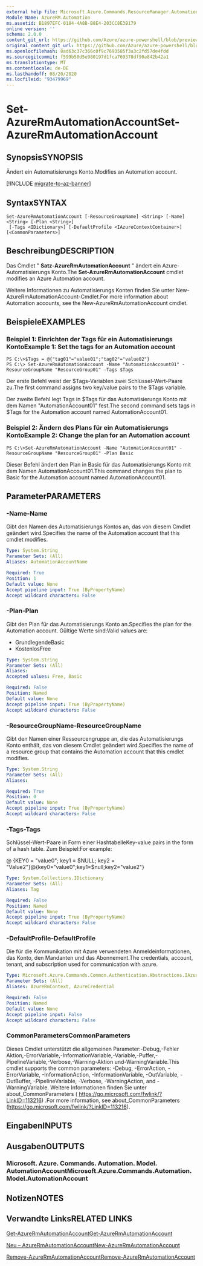 ```yaml
---
external help file: Microsoft.Azure.Commands.ResourceManager.Automation.dll-Help.xml
Module Name: AzureRM.Automation
ms.assetid: B1897EFC-0184-4A8B-B8E4-203CC8E3B179
online version: ''
schema: 2.0.0
content_git_url: https://github.com/Azure/azure-powershell/blob/preview/src/ResourceManager/Automation/Commands.Automation/help/Set-AzureRmAutomationAccount.md
original_content_git_url: https://github.com/Azure/azure-powershell/blob/preview/src/ResourceManager/Automation/Commands.Automation/help/Set-AzureRmAutomationAccount.md
ms.openlocfilehash: 8ad63c37c366c0f9c7693585f3a3c2fd57de4fdd
ms.sourcegitcommit: f599b50d5e980197d1fca769378df90a842b42a1
ms.translationtype: MT
ms.contentlocale: de-DE
ms.lasthandoff: 08/20/2020
ms.locfileid: "93479969"
---
```

# <span data-ttu-id="abc19-101">Set-AzureRmAutomationAccount</span><span class="sxs-lookup"><span data-stu-id="abc19-101">Set-AzureRmAutomationAccount</span></span>

## <span data-ttu-id="abc19-102">Synopsis</span><span class="sxs-lookup"><span data-stu-id="abc19-102">SYNOPSIS</span></span>
<span data-ttu-id="abc19-103">Ändert ein Automatisierungs Konto.</span><span class="sxs-lookup"><span data-stu-id="abc19-103">Modifies an Automation account.</span></span>

[!INCLUDE [migrate-to-az-banner](../../includes/migrate-to-az-banner.md)]

## <span data-ttu-id="abc19-104">Syntax</span><span class="sxs-lookup"><span data-stu-id="abc19-104">SYNTAX</span></span>

```
Set-AzureRmAutomationAccount [-ResourceGroupName] <String> [-Name] <String> [-Plan <String>]
 [-Tags <IDictionary>] [-DefaultProfile <IAzureContextContainer>] [<CommonParameters>]
```

## <span data-ttu-id="abc19-105">Beschreibung</span><span class="sxs-lookup"><span data-stu-id="abc19-105">DESCRIPTION</span></span>
<span data-ttu-id="abc19-106">Das Cmdlet " **Satz-AzureRmAutomationAccount** " ändert ein Azure-Automatisierungs Konto.</span><span class="sxs-lookup"><span data-stu-id="abc19-106">The **Set-AzureRmAutomationAccount** cmdlet modifies an Azure Automation account.</span></span>

<span data-ttu-id="abc19-107">Weitere Informationen zu Automatisierungs Konten finden Sie unter New-AzureRmAutomationAccount-Cmdlet.</span><span class="sxs-lookup"><span data-stu-id="abc19-107">For more information about Automation accounts, see the New-AzureRmAutomationAccount cmdlet.</span></span>

## <span data-ttu-id="abc19-108">Beispiele</span><span class="sxs-lookup"><span data-stu-id="abc19-108">EXAMPLES</span></span>

### <span data-ttu-id="abc19-109">Beispiel 1: Einrichten der Tags für ein Automatisierungs Konto</span><span class="sxs-lookup"><span data-stu-id="abc19-109">Example 1: Set the tags for an Automation account</span></span>
```
PS C:\>$Tags = @{"tag01"="value01";"tag02"="value02"}
PS C:\> Set-AzureRmAutomationAccount -Name "AutomationAccount01" -ResourceGroupName "ResourceGroup01" -Tags $Tags
```

<span data-ttu-id="abc19-110">Der erste Befehl weist der $Tags-Variablen zwei Schlüssel-Wert-Paare zu.</span><span class="sxs-lookup"><span data-stu-id="abc19-110">The first command assigns two key/value pairs to the $Tags variable.</span></span>

<span data-ttu-id="abc19-111">Der zweite Befehl legt Tags in $Tags für das Automatisierungs Konto mit dem Namen "AutomationAccount01" fest.</span><span class="sxs-lookup"><span data-stu-id="abc19-111">The second command sets tags in $Tags for the Automation account named AutomationAccount01.</span></span>

### <span data-ttu-id="abc19-112">Beispiel 2: Ändern des Plans für ein Automatisierungs Konto</span><span class="sxs-lookup"><span data-stu-id="abc19-112">Example 2: Change the plan for an Automation account</span></span>
```
PS C:\>Set-AzureRmAutomationAccount -Name "AutomationAccount01" -ResourceGroupName "ResourceGroup01" -Plan Basic
```

<span data-ttu-id="abc19-113">Dieser Befehl ändert den Plan in Basic für das Automatisierungs Konto mit dem Namen AutomationAccount01.</span><span class="sxs-lookup"><span data-stu-id="abc19-113">This command changes the plan to Basic for the Automation account named AutomationAccount01.</span></span>

## <span data-ttu-id="abc19-114">Parameter</span><span class="sxs-lookup"><span data-stu-id="abc19-114">PARAMETERS</span></span>

### <span data-ttu-id="abc19-115">-Name</span><span class="sxs-lookup"><span data-stu-id="abc19-115">-Name</span></span>
<span data-ttu-id="abc19-116">Gibt den Namen des Automatisierungs Kontos an, das von diesem Cmdlet geändert wird.</span><span class="sxs-lookup"><span data-stu-id="abc19-116">Specifies the name of the Automation account that this cmdlet modifies.</span></span>

```yaml
Type: System.String
Parameter Sets: (All)
Aliases: AutomationAccountName

Required: True
Position: 1
Default value: None
Accept pipeline input: True (ByPropertyName)
Accept wildcard characters: False
```

### <span data-ttu-id="abc19-117">-Plan</span><span class="sxs-lookup"><span data-stu-id="abc19-117">-Plan</span></span>
<span data-ttu-id="abc19-118">Gibt den Plan für das Automatisierungs Konto an.</span><span class="sxs-lookup"><span data-stu-id="abc19-118">Specifies the plan for the Automation account.</span></span>
<span data-ttu-id="abc19-119">Gültige Werte sind:</span><span class="sxs-lookup"><span data-stu-id="abc19-119">Valid values are:</span></span>

- <span data-ttu-id="abc19-120">Grundlegende</span><span class="sxs-lookup"><span data-stu-id="abc19-120">Basic</span></span>
- <span data-ttu-id="abc19-121">Kostenlos</span><span class="sxs-lookup"><span data-stu-id="abc19-121">Free</span></span>

```yaml
Type: System.String
Parameter Sets: (All)
Aliases: 
Accepted values: Free, Basic

Required: False
Position: Named
Default value: None
Accept pipeline input: True (ByPropertyName)
Accept wildcard characters: False
```

### <span data-ttu-id="abc19-122">-ResourceGroupName</span><span class="sxs-lookup"><span data-stu-id="abc19-122">-ResourceGroupName</span></span>
<span data-ttu-id="abc19-123">Gibt den Namen einer Ressourcengruppe an, die das Automatisierungs Konto enthält, das von diesem Cmdlet geändert wird.</span><span class="sxs-lookup"><span data-stu-id="abc19-123">Specifies the name of a resource group that contains the Automation account that this cmdlet modifies.</span></span>

```yaml
Type: System.String
Parameter Sets: (All)
Aliases: 

Required: True
Position: 0
Default value: None
Accept pipeline input: True (ByPropertyName)
Accept wildcard characters: False
```

### <span data-ttu-id="abc19-124">-Tags</span><span class="sxs-lookup"><span data-stu-id="abc19-124">-Tags</span></span>
<span data-ttu-id="abc19-125">Schlüssel-Wert-Paare in Form einer Hashtabelle</span><span class="sxs-lookup"><span data-stu-id="abc19-125">Key-value pairs in the form of a hash table.</span></span> <span data-ttu-id="abc19-126">Zum Beispiel:</span><span class="sxs-lookup"><span data-stu-id="abc19-126">For example:</span></span>

<span data-ttu-id="abc19-127">@ {KEY0 = "value0"; key1 = $NULL; key2 = "Value2"}</span><span class="sxs-lookup"><span data-stu-id="abc19-127">@{key0="value0";key1=$null;key2="value2"}</span></span>

```yaml
Type: System.Collections.IDictionary
Parameter Sets: (All)
Aliases: Tag

Required: False
Position: Named
Default value: None
Accept pipeline input: True (ByPropertyName)
Accept wildcard characters: False
```

### <span data-ttu-id="abc19-128">-DefaultProfile</span><span class="sxs-lookup"><span data-stu-id="abc19-128">-DefaultProfile</span></span>
<span data-ttu-id="abc19-129">Die für die Kommunikation mit Azure verwendeten Anmeldeinformationen, das Konto, den Mandanten und das Abonnement.</span><span class="sxs-lookup"><span data-stu-id="abc19-129">The credentials, account, tenant, and subscription used for communication with azure.</span></span>

```yaml
Type: Microsoft.Azure.Commands.Common.Authentication.Abstractions.IAzureContextContainer
Parameter Sets: (All)
Aliases: AzureRmContext, AzureCredential

Required: False
Position: Named
Default value: None
Accept pipeline input: False
Accept wildcard characters: False
```

### <span data-ttu-id="abc19-130">CommonParameters</span><span class="sxs-lookup"><span data-stu-id="abc19-130">CommonParameters</span></span>
<span data-ttu-id="abc19-131">Dieses Cmdlet unterstützt die allgemeinen Parameter:-Debug,-Fehler Aktion,-ErrorVariable,-InformationVariable,-Variable,-Puffer,-PipelineVariable,-Verbose,-Warning-Aktion und-WarningVariable.</span><span class="sxs-lookup"><span data-stu-id="abc19-131">This cmdlet supports the common parameters: -Debug, -ErrorAction, -ErrorVariable, -InformationAction, -InformationVariable, -OutVariable, -OutBuffer, -PipelineVariable, -Verbose, -WarningAction, and -WarningVariable.</span></span> <span data-ttu-id="abc19-132">Weitere Informationen finden Sie unter about_CommonParameters ( https://go.microsoft.com/fwlink/?LinkID=113216) .</span><span class="sxs-lookup"><span data-stu-id="abc19-132">For more information, see about_CommonParameters (https://go.microsoft.com/fwlink/?LinkID=113216).</span></span>

## <span data-ttu-id="abc19-133">Eingaben</span><span class="sxs-lookup"><span data-stu-id="abc19-133">INPUTS</span></span>

## <span data-ttu-id="abc19-134">Ausgaben</span><span class="sxs-lookup"><span data-stu-id="abc19-134">OUTPUTS</span></span>

### <span data-ttu-id="abc19-135">Microsoft. Azure. Commands. Automation. Model. AutomationAccount</span><span class="sxs-lookup"><span data-stu-id="abc19-135">Microsoft.Azure.Commands.Automation.Model.AutomationAccount</span></span>

## <span data-ttu-id="abc19-136">Notizen</span><span class="sxs-lookup"><span data-stu-id="abc19-136">NOTES</span></span>

## <span data-ttu-id="abc19-137">Verwandte Links</span><span class="sxs-lookup"><span data-stu-id="abc19-137">RELATED LINKS</span></span>

[<span data-ttu-id="abc19-138">Get-AzureRmAutomationAccount</span><span class="sxs-lookup"><span data-stu-id="abc19-138">Get-AzureRmAutomationAccount</span></span>](./Get-AzureRmAutomationAccount.md)

[<span data-ttu-id="abc19-139">Neu – AzureRmAutomationAccount</span><span class="sxs-lookup"><span data-stu-id="abc19-139">New-AzureRmAutomationAccount</span></span>](./New-AzureRmAutomationAccount.md)

[<span data-ttu-id="abc19-140">Remove-AzureRmAutomationAccount</span><span class="sxs-lookup"><span data-stu-id="abc19-140">Remove-AzureRmAutomationAccount</span></span>](./Remove-AzureRmAutomationAccount.md)
